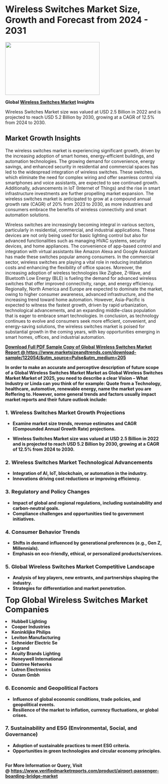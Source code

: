 <H1>Wireless Switches Market Size, Growth and Forecast from 2024 - 2031</H1><img class="aligncenter size-medium wp-image-584254" src="https://thirdeyenews.in/wp-content/uploads/2024/09/Global-Market-Research-300x168.jpeg" alt="" width="300" height="168" /><p><strong>Global&nbsp;<a href="https://www.marketsizeandtrends.com/download-sample/122054/&amp;utm_source=Pulse&amp;utm_medium=205">Wireless Switches Market</a> Insights</strong></p><p>Wireless Switches Market size was valued at USD 2.5 Billion in 2022 and is projected to reach USD 5.2 Billion by 2030, growing at a CAGR of 12.5% from 2024 to 2030.</p><p><h2>Market Growth Insights</h2> <p>The wireless switches market is experiencing significant growth, driven by the increasing adoption of smart homes, energy-efficient buildings, and automation technologies. The growing demand for convenience, energy savings, and enhanced security in residential and commercial spaces has led to the widespread integration of wireless switches. These switches, which eliminate the need for complex wiring and offer seamless control via smartphones and voice assistants, are expected to see continued growth. Additionally, advancements in IoT (Internet of Things) and the rise in smart infrastructure investments are further propelling market expansion. The wireless switches market is anticipated to grow at a compound annual growth rate (CAGR) of 20% from 2023 to 2030, as more industries and consumers embrace the benefits of wireless connectivity and smart automation solutions.</p> <p><strong><a href="#"></a></strong></p> <p>Wireless switches are increasingly becoming integral in various sectors, particularly in residential, commercial, and industrial applications. These devices are not only being used for basic lighting control but also for advanced functionalities such as managing HVAC systems, security devices, and home appliances. The convenience of app-based control and integration with virtual assistants like Amazon Alexa and Google Assistant has made these switches popular among consumers. In the commercial sector, wireless switches are playing a vital role in reducing installation costs and enhancing the flexibility of office spaces. Moreover, the increasing adoption of wireless technologies like Zigbee, Z-Wave, and Bluetooth Low Energy (BLE) is fueling the demand for advanced wireless switches that offer improved connectivity, range, and energy efficiency. Regionally, North America and Europe are expected to dominate the market, owing to higher consumer awareness, advanced infrastructure, and the increasing trend toward home automation. However, Asia-Pacific is expected to witness the fastest growth, driven by rapid urbanization, technological advancements, and an expanding middle-class population that is eager to embrace smart technologies. In conclusion, as technology continues to evolve and consumers seek more efficient, convenient, and energy-saving solutions, the wireless switches market is poised for substantial growth in the coming years, with key opportunities emerging in smart homes, offices, and industrial automation.</p> <p><strong><a href="#"></p><p><span class=""><strong>Download Full PDF Sample Copy of Global Wireless Switches Market Report</strong> @ <a href="https://www.marketsizeandtrends.com/download-sample/122054/&amp;utm_source=Pulse&amp;utm_medium=205" target="_blank">https://www.marketsizeandtrends.com/download-sample/122054/&amp;utm_source=Pulse&amp;utm_medium=205</a></span></p><p>In order to make an accurate and perceptive description of future scope of a Global&nbsp;Wireless Switches Market Market as Global&nbsp;Wireless Switches Market Market of 2025, you need to describe a clear Vision &ndash; What Industry or Linda can you think of for example: Quote from a Technology, healthcare, automotive, renewable energy, name the market you are Reffering to. However, some general trends and factors usually impact market reports and their future outlook include:</p><h3>1.&nbsp;<strong>Wireless Switches Market Growth Projections</strong></h3><ul><li>Examine market size trends, revenue estimates and CAGR (Compounded Annual Growth Rate) projections.</li><li><p>Wireless Switches Market size was valued at USD 2.5 Billion in 2022 and is projected to reach USD 5.2 Billion by 2030, growing at a CAGR of 12.5% from 2024 to 2030.</p></li></ul><h3>2.&nbsp;<strong>Wireless Switches Market Technological Advancements</strong></h3><ul><li>Integration of AI, IoT, blockchain, or automation in the industry.</li><li>Innovations driving cost reductions or improving efficiency.</li></ul><h3>3.&nbsp;<strong>Regulatory and Policy Changes</strong></h3><ul><li>Impact of global and regional regulations, including sustainability and carbon-neutral goals.</li><li>Compliance challenges and opportunities tied to government initiatives.</li></ul><h3>4.&nbsp;<strong>Consumer Behavior Trends</strong></h3><ul><li>Shifts in demand influenced by generational preferences (e.g., Gen Z, Millennials).</li><li>Emphasis on eco-friendly, ethical, or personalized products/services.</li></ul><h3>5.&nbsp;<strong>Global Wireless Switches Market Competitive Landscape</strong></h3><ul><li>Analysis of key players, new entrants, and partnerships shaping the industry.</li><li>Strategies for differentiation and market penetration.</li></ul><p data-pm-slice="1 1 []"><span style="color: inherit; font-family: inherit; font-size: 25px;">Top Global Wireless Switches Market Companies</span></p><div class="" data-test-id=""><p><li>Hubbell Lighting</li><li> Cooper Industries</li><li> Koninklijke Philips</li><li> Leviton Manufacturing</li><li> Schneider Electric Se</li><li> Legrand</li><li> Acuity Brands Lighting</li><li> Honeywell International</li><li> Daintree Networks</li><li> Lutron Electronics</li><li> Osram Gmbh</li></p></div><h3>6.&nbsp;<strong>Economic and Geopolitical Factors</strong></h3><ul><li>Influence of global economic conditions, trade policies, and geopolitical events.</li><li>Resilience of the market to inflation, currency fluctuations, or global crises.</li></ul><h3>7.&nbsp;<strong>Sustainability and ESG (Environmental, Social, and Governance)</strong></h3><ul><li>Adoption of sustainable practices to meet ESG criteria.</li><li>Opportunities in green technologies and circular economy principles.</li></ul><h2><strong style="font-size: 14px;">For More Information or Query, Visit @&nbsp;</strong><a style="background-color: #ffffff; font-size: 14px;" href="https://www.marketsizeandtrends.com/report/wireless-switches-market/" target="_blank">https://www.verifiedmarketreports.com/product/airport-passenger-boarding-bridge-market</a></h2>

